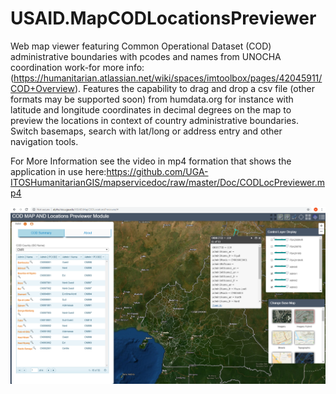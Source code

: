 # USAID.MapCODLocationsPreviewer

Web map viewer featuring Common Operational Dataset (COD) administrative boundaries with pcodes and names from UNOCHA coordination work-for more info: (https://humanitarian.atlassian.net/wiki/spaces/imtoolbox/pages/42045911/COD+Overview). Features the capability to drag and drop a csv file (other formats may be supported soon) from humdata.org for instance with latitude and longitude coordinates in decimal degrees on the map to preview the locations in context of country administrative boundaries. Switch basemaps, search with lat/long or address entry and other navigation tools.

For More Information see the video in mp4 formation that shows the application in use here:https://github.com/UGA-ITOSHumanitarianGIS/mapservicedoc/raw/master/Doc/CODLocPreviewer.mp4

![alt text](https://github.com/UGA-ITOSHumanitarianGIS/USAID.MapCODLocationsPreviewer/blob/master/Doc/AppImage.PNG "Application Preview") 
